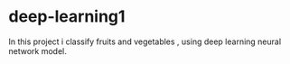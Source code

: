 # deep-learning1
In this project i classify fruits and vegetables , using deep learning neural network model.
